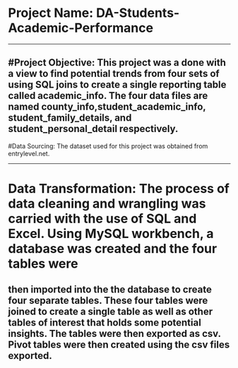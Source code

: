 # Project Name: DA-Students-Academic-Performance
----

#Project Objective: This project  was a done with a view to find potential trends from four sets of  using SQL joins to create a single reporting table called academic_info. The four data files are named county_info,student_academic_info,
student_family_details, and student_personal_detail respectively.
----

#Data Sourcing: The dataset used for this project was obtained from entrylevel.net. 

----
# Data Transformation: The process of data cleaning and wrangling was carried with the use of SQL and Excel. Using MySQL workbench, a database was created and the four tables were 
then imported into the the database to create four separate tables. These four tables were joined to create a single table as well as other tables of interest that holds some potential insights.
The tables were then exported as csv. Pivot tables were then created using the csv files exported.
----

# 



